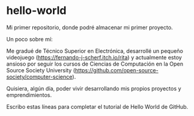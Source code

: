 # hello-world
Mi primer repositorio, donde podré almacenar mi primer proyecto.

Un poco sobre mí:

Me gradué de Técnico Superior en Electrónica, desarrollé un pequeño videojuego (https://fernando-j-scherf.itch.io/rita) y actualmente estoy ansioso por seguir los cursos de Ciencias de Computación en la Open Source Society University (https://github.com/open-source-society/computer-science).

Quisiera, algún día, poder vivir desarrollando mis propios proyectos y emprendimientos.

Escribo estas líneas para completar el tutorial de Hello World de GitHub.

